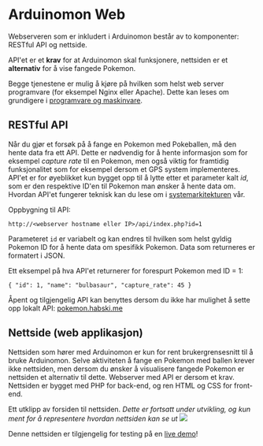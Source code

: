 # Arduinomon Web

Webserveren som er inkludert i Arduinomon består av to komponenter: RESTful API og nettside.

API'et er et **krav** for at Arduinomon skal funksjonere, nettsiden er et **alternativ** for å vise fangede Pokemon.

Begge tjenestene er mulig å kjøre på hvilken som helst web server programvare (for eksempel Nginx eller Apache). Dette kan leses om grundigere i [programvare og maskinvare](https://github.com/Zlimon/Arduinomon/wiki/Programvare-og-maskinvare).

## RESTful API
Når du gjør et forsøk på å fange en Pokemon med Pokeballen, må den hente data fra ett API. Dette er nødvendig for å hente informasjon som for eksempel _capture rate_ til en Pokemon, men også viktig for framtidig funksjonalitet som for eksempel dersom et GPS system implementeres. API'et er for øyeblikket kun bygget opp til å lytte etter et parameter kalt _id_, som er den respektive ID'en til Pokemon man ønsker å hente data om. Hvordan API'et fungerer teknisk kan du lese om i [systemarkitekturen](https://github.com/Zlimon/Arduinomon/wiki/Systemarkitektur) vår.

Oppbygning til API:

`http://<webserver hostname eller IP>/api/index.php?id=1`

Parameteret `id` er variabelt og kan endres til hvilken som helst gyldig Pokemon ID for å hente data om spesifikk Pokemon.
Data som returneres er formatert i JSON.

Ett eksempel på hva API'et returnerer for forespurt Pokemon med ID = 1:

`{
"id": 1,
"name": "bulbasaur",
"capture_rate": 45
}`

Åpent og tilgjengelig API kan benyttes dersom du ikke har mulighet å sette opp lokalt API:
[pokemon.habski.me](https://pokemon.habski.me/api/index.php?id=1)

## Nettside (web applikasjon)
Nettsiden som hører med Arduinomon er kun for rent brukergrensesnitt til å bruke Arduinomon. Selve aktiviteten å fange en Pokemon med ballen krever ikke nettsiden, men dersom du ønsker å visualisere fangede Pokemon er nettsiden et alternativ til dette. Webserver med API er dersom et krav. Nettsiden er bygget med PHP for back-end, og ren HTML og CSS for front-end.

Ett utklipp av forsiden til nettsiden. _Dette er fortsatt under utvikling, og kun ment for å representere hvordan nettsiden kan se ut_
![](https://i.imgur.com/vCWPoaK.png)

Denne nettsiden er tilgjengelig for testing på en [live demo](https://pokemon.habski.me/)!
